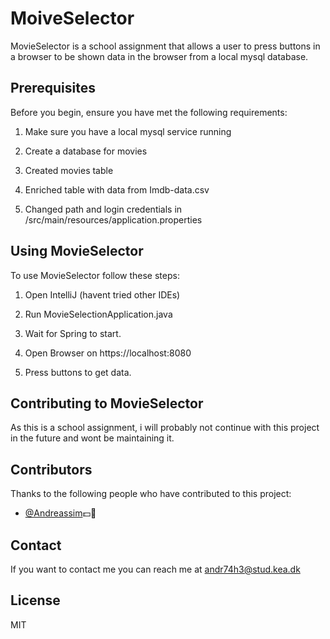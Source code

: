 # MoiveSelector

MovieSelector is a school assignment that allows a user to press buttons in a browser to be shown data in the browser from a local mysql database.

## Prerequisites

Before you begin, ensure you have met the following requirements:
1. Make sure you have a local mysql service running
2. Create a database for movies
3. Created movies table
4. Enriched table with data from Imdb-data.csv

5. Changed path and login credentials in /src/main/resources/application.properties

## Using MovieSelector

To use MovieSelector follow these steps:
1. Open IntelliJ (havent tried other IDEs)
2. Run MovieSelectionApplication.java
3. Wait for Spring to start.

4. Open Browser on https://localhost:8080
5. Press buttons to get data. 

## Contributing to MovieSelector

As this is a school assignment, i will probably not continue with this project in the future and wont be maintaining it.

## Contributors

Thanks to the following people who have contributed to this project:

* [@Andreassim](https://github.com/Andreassim)💵🦄 

## Contact

If you want to contact me you can reach me at andr74h3@stud.kea.dk

## License

MIT

